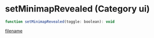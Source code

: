 # setMinimapRevealed (Category ui)

```js
function setMinimapRevealed(toggle: boolean): void
```

[filename](setMinimapRevealed_m.md ':include')